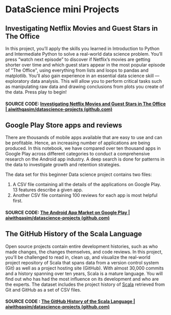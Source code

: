 # DataScience mini Projects

## Investigating Netflix Movies and Guest Stars in The Office
In this project, you’ll apply the skills you learned in Introduction to Python and Intermediate Python to solve a real-world data science problem. You’ll press “watch next episode” to discover if Netflix’s movies are getting shorter over time and which guest stars appear in the most popular episode of "The Office", using everything from lists and loops to pandas and matplotlib. You’ll also gain experience in an essential data science skill — exploratory data analysis. This will allow you to perform critical tasks such as manipulating raw data and drawing conclusions from plots you create of the data. Press play to begin!
#### SOURCE CODE: [Investigating Netflix Movies and Guest Stars in The Office | aiwithqasim/datascience-projects (github.com)](https://github.com/aiwithqasim/datascience-projects/tree/main/Investigating%20Netflix%20Movies%20and%20Guest%20Stars%20in%20The%20Office)


## Google Play Store apps and reviews
There are thousands of mobile apps available that are easy to use and can be profitable. Hence, an increasing number of applications are being produced. In this notebook, we have compared over ten thousand apps in Google Play across different categories to conduct a comprehensive research on the Android app industry. A deep search is done for patterns in the data to investigate growth and retention strategies.

The data set for this beginner Data science project contains two files:

1. A CSV file containing all the details of the applications on Google Play. 13 features describe a given app.
2. Another CSV file containing 100 reviews for each app is most helpful first.

#### SOURCE CODE: [The Android App Market on Google Play | aiwithqasim/datascience-projects (github.com)](https://github.com/aiwithqasim/datascience-projects/tree/main/The%20Android%20App%20Market%20on%20Google%20Play)

## The GitHub History of the Scala Language
Open source projects contain entire development histories, such as who made changes, the changes themselves, and code reviews. In this project, you'll be challenged to read in, clean up, and visualize the real-world project repository of Scala that spans data from a version control system (Git) as well as a project hosting site (GitHub). With almost 30,000 commits and a history spanning over ten years, Scala is a mature language. You will find out who has had the most influence on its development and who are the experts. The dataset includes the project history of [Scala](http://www.scala-lang.org) retrieved from Git and GitHub as a set of CSV files.

#### SOURCE CODE : [The GitHub History of the Scala Language | aiwithqasim/datascience-projects (github.com)](https://github.com/aiwithqasim/datascience-projects/tree/main/The%20GitHub%20History%20of%20the%20Scala%20Language)
